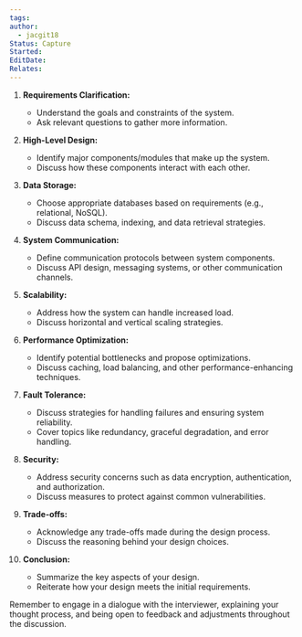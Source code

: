 ```yaml
---
tags: 
author:
  - jacgit18
Status: Capture
Started: 
EditDate: 
Relates:
---
```

1. **Requirements Clarification:**
   - Understand the goals and constraints of the system.
   - Ask relevant questions to gather more information.

2. **High-Level Design:**
   - Identify major components/modules that make up the system.
   - Discuss how these components interact with each other.

3. **Data Storage:**
   - Choose appropriate databases based on requirements (e.g., relational, NoSQL).
   - Discuss data schema, indexing, and data retrieval strategies.

4. **System Communication:**
   - Define communication protocols between system components.
   - Discuss API design, messaging systems, or other communication channels.

5. **Scalability:**
   - Address how the system can handle increased load.
   - Discuss horizontal and vertical scaling strategies.

6. **Performance Optimization:**
   - Identify potential bottlenecks and propose optimizations.
   - Discuss caching, load balancing, and other performance-enhancing techniques.

7. **Fault Tolerance:**
   - Discuss strategies for handling failures and ensuring system reliability.
   - Cover topics like redundancy, graceful degradation, and error handling.

8. **Security:**
   - Address security concerns such as data encryption, authentication, and authorization.
   - Discuss measures to protect against common vulnerabilities.

9. **Trade-offs:**
   - Acknowledge any trade-offs made during the design process.
   - Discuss the reasoning behind your design choices.

10. **Conclusion:**
    - Summarize the key aspects of your design.
    - Reiterate how your design meets the initial requirements.

Remember to engage in a dialogue with the interviewer, explaining your thought process, and being open to feedback and adjustments throughout the discussion.